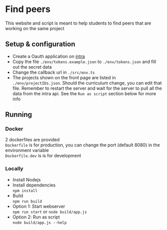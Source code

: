# Find peers

This website and script is meant to help students to find peers that are working on the same project

## Setup & configuration
- Create a Oauth application on [intra](https://profile.intra.42.fr/oauth/applications)
- Copy the file `./env/tokens.example.json` to `./env/tokens.json` and fill out the secret data
- Change the callback url in `./src/env.ts`
- The projects shown on the front page are listed in `./env/projectIDs.json`. Should the curriculum change, you can edit that file. Remember to restart the server and wait for the server to pull all the data from the intra api. See the `Run as script` section below for more info

## Running
### Docker
2 dockerfiles are provided\
`Dockerfile` is for production, you can change the port (default 8080) in the environment variable\
`Dockerfile.dev` is is for development

### Locally
- Install Nodejs
- Install dependencies\
`npm install`
- Build\
`npm run build`
- Option 1: Start webserver\
`npm run start` or `node build/app.js`
- Option 2: Run as script\
`node build/app.js --help`
